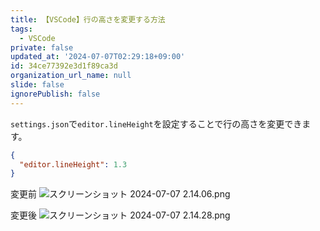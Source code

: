 ```yaml
---
title: 【VSCode】行の高さを変更する方法
tags:
  - VSCode
private: false
updated_at: '2024-07-07T02:29:18+09:00'
id: 34ce77392e3d1f89ca3d
organization_url_name: null
slide: false
ignorePublish: false
---
```

`settings.json`で`editor.lineHeight`を設定することで行の高さを変更できます。

```settings.json
{
  "editor.lineHeight": 1.3
}
```

変更前
![スクリーンショット 2024-07-07 2.14.06.png](https://qiita-image-store.s3.ap-northeast-1.amazonaws.com/0/2342443/997413ef-ec15-41d7-3cf3-c0b132b48220.png)

変更後
![スクリーンショット 2024-07-07 2.14.28.png](https://qiita-image-store.s3.ap-northeast-1.amazonaws.com/0/2342443/09337ad3-6e54-66d6-e19b-f06d2d8d8848.png)


